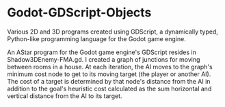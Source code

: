 # Godot-GDScript-Objects
Various 2D and 3D programs created using GDScript, a dynamically typed, Python-like programming language for the Godot game engine.

An AStar program for the Godot game engine's GDScript resides in Shadow3DEnemy-FMA.gd.  I created a graph of junctions for moving between rooms in a house.   At each iteration, the AI moves to the graph's minimum cost node to get to its moving target (the player or another AI).  The cost of a target is determined by that node's distance from the AI in addition to the goal's heuristic cost calculated as the sum horizontal and vertical distance from the AI to its target.
